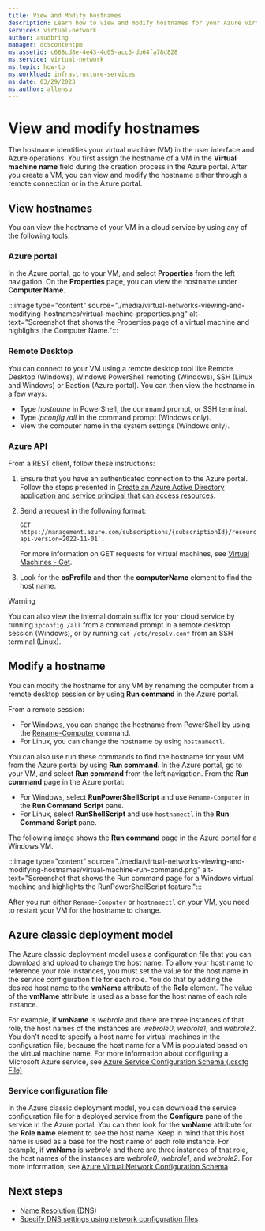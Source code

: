 ```yaml
---
title: View and Modify hostnames
description: Learn how to view and modify hostnames for your Azure virtual machines by using the Azure portal or a remote connection.
services: virtual-network
author: asudbring
manager: dcscontentpm
ms.assetid: c668cd8e-4e43-4d05-acc3-db64fa78d828
ms.service: virtual-network
ms.topic: how-to
ms.workload: infrastructure-services
ms.date: 03/29/2023
ms.author: allensu
---
```


# View and modify hostnames

The hostname identifies your virtual machine (VM) in the user interface and Azure operations. You first assign the hostname of a VM in the **Virtual machine name** field during the creation process in the Azure portal. After you create a VM, you can view and modify the hostname either through a remote connection or in the Azure portal.

## View hostnames
You can view the hostname of your VM in a cloud service by using any of the following tools.

### Azure portal

In the Azure portal, go to your VM, and select **Properties** from the left navigation. On the **Properties** page, you can view the hostname under **Computer Name**.

:::image type="content" source="./media/virtual-networks-viewing-and-modifying-hostnames/virtual-machine-properties.png" alt-text="Screenshot that shows the Properties page of a virtual machine and highlights the Computer Name.":::

### Remote Desktop
You can connect to your VM using a remote desktop tool like Remote Desktop (Windows), Windows PowerShell remoting (Windows), SSH (Linux and Windows) or Bastion (Azure portal). You can then view the hostname in a few ways:

* Type *hostname* in PowerShell, the command prompt, or SSH terminal.
* Type *ipconfig /all* in the command prompt (Windows only).
* View the computer name in the system settings (Windows only).

### Azure API
From a REST client, follow these instructions:

1. Ensure that you have an authenticated connection to the Azure portal. Follow the steps presented in [Create an Azure Active Directory application and service principal that can access resources](/azure/active-directory/develop/howto-create-service-principal-portal). 
2. Send a request in the following format:

    ```http
    GET https://management.azure.com/subscriptions/{subscriptionId}/resourceGroups/{resourceGroupName}/providers/Microsoft.Compute/virtualMachines/{vmName}?api-version=2022-11-01`. 
    ```

    For more information on GET requests for virtual machines, see [Virtual Machines - Get](/rest/api/compute/virtual-machines/get).
3. Look for the **osProfile** and then the **computerName** element to find the host name.

> [!WARNING]
> You can also view the internal domain suffix for your cloud service by running `ipconfig /all` from a command prompt in a remote desktop session (Windows), or by running `cat /etc/resolv.conf` from an SSH terminal (Linux).
> 
> 

## Modify a hostname
You can modify the hostname for any VM by renaming the computer from a remote desktop session or by using **Run command** in the Azure portal.

From a remote session:
* For Windows, you can change the hostname from PowerShell by using the [Rename-Computer](/powershell/module/microsoft.powershell.management/rename-computer) command. 
* For Linux, you can change the hostname by using `hostnamectl`.

You can also use run these commands to find the hostname for your VM from the Azure portal by using **Run command**. In the Azure portal, go to your VM, and select **Run command** from the left navigation. From the **Run command** page in the Azure portal:
* For Windows, select **RunPowerShellScript** and use `Rename-Computer` in the **Run Command Script** pane.
* For Linux, select **RunShellScript** and use `hostnamectl` in the **Run Command Script** pane.

The following image shows the **Run command** page in the Azure portal for a Windows VM.

:::image type="content" source="./media/virtual-networks-viewing-and-modifying-hostnames/virtual-machine-run-command.png" alt-text="Screenshot that shows the Run command page for a Windows virtual machine and highlights the RunPowerShellScript feature.":::

After you run either `Rename-Computer` or `hostnamectl` on your VM, you need to restart your VM for the hostname to change.

## Azure classic deployment model

The Azure classic deployment model uses a configuration file that you can download and upload to change the host name. To allow your host name to reference your role instances, you must set the value for the host name in the service configuration file for each role. You do that by adding the desired host name to the **vmName** attribute of the **Role** element. The value of the **vmName** attribute is used as a base for the host name of each role instance. 

For example, if **vmName** is *webrole* and there are three instances of that role, the host names of the instances are *webrole0*, *webrole1*, and *webrole2*. You don't need to specify a host name for virtual machines in the configuration file, because the host name for a VM is populated based on the virtual machine name. For more information about configuring a Microsoft Azure service, see [Azure Service Configuration Schema (.cscfg File)](/previous-versions/azure/reference/ee758710(v=azure.100))

### Service configuration file
In  the Azure classic deployment model, you can download the service configuration file for a deployed service from the **Configure** pane of the service in the Azure portal. You can then look for the **vmName** attribute for the **Role name** element to see the host name. Keep in mind that this host name is used as a base for the host name of each role instance. For example, if **vmName** is *webrole* and there are three instances of that role, the host names of the instances are *webrole0*, *webrole1*, and *webrole2*. For more information, see [Azure Virtual Network Configuration Schema](/previous-versions/azure/reference/jj157100(v=azure.100))


## Next steps
* [Name Resolution (DNS)](virtual-networks-name-resolution-for-vms-and-role-instances.md)
* [Specify DNS settings using network configuration files](/previous-versions/azure/virtual-network/virtual-networks-specifying-a-dns-settings-in-a-virtual-network-configuration-file)
